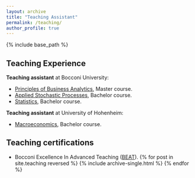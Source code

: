 ```yaml
---
layout: archive
title: "Teaching Assistant"
permalink: /teaching/
author_profile: true
---
```


{% include base_path %}
## Teaching Experience

**Teaching assistant** at Bocconi University:
* [Principles of Business Analytics](http://didattica.unibocconi.eu/ts/tsn_anteprima.php?cod_ins=20486&anno=2019&IdPag=6162), Master course.
* [Applied Stochastic Processes](http://didattica.unibocconi.eu/ts/tsn_anteprima.php?cod_ins=30515&anno=2019&IdPag=6165), Bachelor course.
* [Statistics](http://didattica.unibocconi.eu/ts/tsn_anteprima.php?cod_ins=30001&anno=2019&ric_cdl=TR08&IdPag=61643), Bachelor course.


**Teaching assistant** at University of Hohenheim:
* [Macroeconomics](https://www.uni-hohenheim.de/modulkatalog/modul/gvwl-2-einkommen-beschaeftigung-und-inflation-5207-070), Bachelor course.


## Teaching certifications
* Bocconi Excellence In Advanced Teaching ([BEAT](https://bestr.it/project/show/114?ln=en)).
{% for post in site.teaching reversed %}
  {% include archive-single.html %}
{% endfor %}
